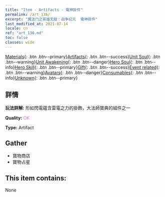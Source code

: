 ```yaml
---
title: "Item - Artifacts - 電神掛件"
permalink: /art_136/
excerpt: "魔法门之英雄无敌：战争纪元  電神掛件"
last_modified_at: 2021-07-14
locale: cn
ref: "art_136.md"
toc: false
classes: wide
---
```

 [Materials](/ItemsCN/){: .btn .btn--primary}[Artifacts](/ItemsCN/Artifacts/){: .btn .btn--success}[Unit Soul](/ItemsCN/UnitSoul/){: .btn .btn--warning}[Unit Awakening](/ItemsCN/UnitAwakening/){: .btn .btn--danger}[Hero Soul](/ItemsCN/HeroSoul/){: .btn .btn--info}[Hero Skill](/ItemsCN/HeroSkill/){: .btn .btn--primary}[Gift](/ItemsCN/Gift/){: .btn .btn--success}[Event related](/ItemsCN/Events/){: .btn .btn--warning}[Avatars](/ItemsCN/Avatars/){: .btn .btn--danger}[Consumables](/ItemsCN/Consumables/){: .btn .btn--info}[Unknown](/ItemsCN/Unknown/){: .btn .btn--primary}

## 詳情
 **玩法詳解:** 形如閃電蘊含雷電之力的掛飾，大法師寶典的組件之一

 **Quality:** <span style="color: #DA70D6">OK</span>

 **Type:** Artifact

## Gather

*    寶物商店 
*    寶物占星 

## This item contains:

  None

